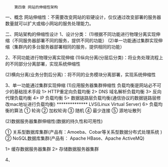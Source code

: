 		第四章 网站的伸缩性架构

一、概念
网站伸缩性：不需要改变网站的软硬设计，仅仅通过改变部署的服务器数量就可以扩大或缩小网站的服务处理能力。

二、网站架构的伸缩性设计
1、设计分类：
(1)根据不同功能进行物理分离实现伸缩（不同服务器部署不同的服务，提供不同的功能）
(2)单一功能通过集群实现伸缩（集群内的多台服务器部署相同的服务，提供相同的功能）

2、不同功能进行物理分离实现伸缩
(1)纵向分离(分层后分类)：将业务处理流程上的不同部分分离部署，实现系统伸缩性

(2)横向分离(业务分割后分离)：将不同的业务模块分离部署，实现系统伸缩性

3、单一功能通过集群实现伸缩
(1)应用服务器集群伸缩性
负载均衡是网站必不可少的基础技术手段
1> HTTP重定向负载均衡
2> DNS 域名解析负载均衡
3> 反向代理负载均衡
4> IP 负载均衡
5> 数据链路层负载均衡(通信协议的数据链路层修改mac地址进行负载均衡)                ************** LVS(Linux Virtual Server)
6> 负载均衡的算法
① 轮询
② 加权轮询
③ 随机
④ 最少连接
⑤ 源地址散列

(2)数据服务器集群伸缩性(数据的持久性和可用性)

① 关系型数据库集群(产品有：Amoeba、Cobar等关系型数据分布式处理系统 )
② NoSQL数据库集群(产品有： Apache HBase、Apache ActiveMQ)

1> 缓存数据服务器集群
2> 存储数据服务器集群

4、